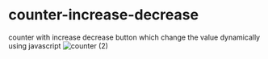 # counter-increase-decrease
 counter with increase decrease button which change the value dynamically using javascript
![counter (2)](https://github.com/malantivora04/counter-increase-decrease/assets/146733377/fba6709e-b09e-412a-a2be-a0fdbd62d15f)
